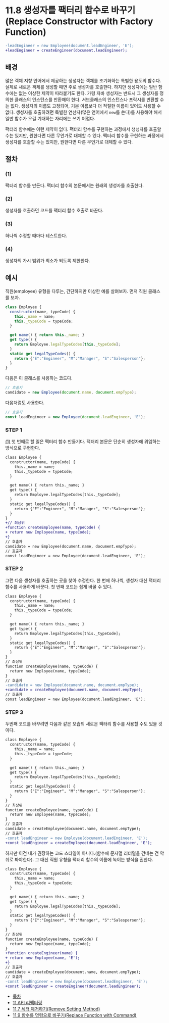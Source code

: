 # 11.8 생성자를 팩터리 함수로 바꾸기(Replace Constructor with Factory Function)
``` diff
-leadEngineer = new Employee(document.leadEngineer, 'E');
+leadEngineer = createEngineer(document.leadEngineer);
```

## 배경
많은 객체 지향 언어에서 제공하는 생성자는 객체를 초기화하는 특별한 용도의 함수다. 실제로 새로운 객체를 생성할 때면 주로 생성자를 호출한다. 하지만 생성자에는 일반 함수에는 없는 이상한 제약이 따라붙기도 한다. 가령 자바 생성자는 반드시 그 생성자를 정의한 클래스의 인스턴스를 반환해야 한다. 서브클래스의 인스턴스나 프락시를 반환할 수는 없다. 생성자의 이름도 고정되어, 기본 이름보다 더 적절한 이름이 있어도 사용할 수 없다. 생성자를 호출하려면 특별한 연산자(많은 언어에서 `new`를 쓴다)를 사용해야 해서 일반 함수가 오길 기대하는 자리에는 쓰기 어렵다.

팩터리 함수에는 이런 제약이 없다. 팩터리 함수를 구현하는 과정에서 생성자를 호출할 수는 있지만, 원한다면 다른 무언가로 대체할 수 있다. 팩터리 함수를 구현하는 과정에서 생성자를 호출할 수는 있지만, 원한다면 다른 무언가로 대체할 수 있다.
## 절차
### (1)
팩터리 함수를 만든다. 팩터리 함수의 본문에서는 원래의 생성자를 호출한다.
### (2)
생성자를 호출하던 코드를 팩터리 함수 호출로 바꾼다.
### (3)
하나씩 수정할 때마다 테스트한다.
### (4)
생성자의 가시 범위가 최소가 되도록 제한한다.
## 예시
직원(employee) 유형을 다루는, 간단하지만 이상한 예를 살펴보자. 먼저 직원 클래스를 보자.
``` javascript
class Employee {
  constructor(name, typeCode) {
    this._name = name;
    this._typeCode = typeCode;
  }

  get name() { return this._name; }
  get type() {
    return Employee.legalTypeCodes[this._typeCode];
  }
  static get legalTypeCodes() {
    return {"E":"Engineer", "M":"Manager", "S":"Salesperson"};
  }
}
```
다음은 이 클래스를 사용하는 코드다.
``` javascript
// 호출자
candidate = new Employee(document.name, document.empType);
```
다음처럼도 사용한다.
``` javascript
// 호출자
const leadEngineer = new Employee(document.leadEngineer, 'E');
```
### STEP 1
[(1)](https://github.com/wonder13662/refactoring-v2/blob/writing/chapter11/11-8.md#1) 첫 번째로 할 일은 팩터리 함수 만들기다. 팩터리 본문은 단순히 생성자에 위임하는 방식으로 구현한다.
``` diff
class Employee {
  constructor(name, typeCode) {
    this._name = name;
    this._typeCode = typeCode;
  }

  get name() { return this._name; }
  get type() {
    return Employee.legalTypeCodes[this._typeCode];
  }
  static get legalTypeCodes() {
    return {"E":"Engineer", "M":"Manager", "S":"Salesperson"};
  }
}
+// 최상위
+function createEmployee(name, typeCode) {
+ return new Employee(name, typeCode);
+}
// 호출자
candidate = new Employee(document.name, document.empType);
// 호출자
const leadEngineer = new Employee(document.leadEngineer, 'E');
```
### STEP 2
그런 다음 생성자를 호출하는 곳을 찾아 수정한다. 한 번에 하나씩, 생성자 대신 팩터리 함수를 사용하게 바꾼다. 첫 번째 코드는 쉽게 바꿀 수 있다.
``` diff
class Employee {
  constructor(name, typeCode) {
    this._name = name;
    this._typeCode = typeCode;
  }

  get name() { return this._name; }
  get type() {
    return Employee.legalTypeCodes[this._typeCode];
  }
  static get legalTypeCodes() {
    return {"E":"Engineer", "M":"Manager", "S":"Salesperson"};
  }
}
// 최상위
function createEmployee(name, typeCode) {
  return new Employee(name, typeCode);
}
// 호출자
-candidate = new Employee(document.name, document.empType);
+candidate = createEmployee(document.name, document.empType);
// 호출자
const leadEngineer = new Employee(document.leadEngineer, 'E');
```
### STEP 3
두번째 코드를 바꾸려면 다음과 같은 모습의 새로운 팩터리 함수를 사용할 수도 있을 것이다.
``` diff
class Employee {
  constructor(name, typeCode) {
    this._name = name;
    this._typeCode = typeCode;
  }

  get name() { return this._name; }
  get type() {
    return Employee.legalTypeCodes[this._typeCode];
  }
  static get legalTypeCodes() {
    return {"E":"Engineer", "M":"Manager", "S":"Salesperson"};
  }
}
// 최상위
function createEmployee(name, typeCode) {
  return new Employee(name, typeCode);
}
// 호출자
candidate = createEmployee(document.name, document.empType);
// 호출자
-const leadEngineer = new Employee(document.leadEngineer, 'E');
+const leadEngineer = createEmployee(document.leadEngineer, 'E');
```
하지만 이건 내가 권장하는 코드 스타일이 아니다.(함수에 문자열 리터럴을 건네는 건 악취로 봐야한다). 그 대신 직원 유형을 팩터리 함수의 이름에 녹이는 방식을 권한다.
``` diff
class Employee {
  constructor(name, typeCode) {
    this._name = name;
    this._typeCode = typeCode;
  }

  get name() { return this._name; }
  get type() {
    return Employee.legalTypeCodes[this._typeCode];
  }
  static get legalTypeCodes() {
    return {"E":"Engineer", "M":"Manager", "S":"Salesperson"};
  }
}
// 최상위
function createEmployee(name, typeCode) {
  return new Employee(name, typeCode);
}
+function createEngineer(name) {
+ return new Employee(name, 'E');
+}
// 호출자
candidate = createEmployee(document.name, document.empType);
// 호출자
-const leadEngineer = new Employee(document.leadEngineer, 'E');
+const leadEngineer = createEngineer(document.leadEngineer);
```

- [목차](https://github.com/wonder13662/refactoring-v2/blob/writing)
- [11 API 리팩터링](https://github.com/wonder13662/refactoring-v2/blob/writing/chapter11)
- [11.7 세터 제거하기(Remove Setting Method)](https://github.com/wonder13662/refactoring-v2/blob/writing/chapter11/11-7.md)
- [11.9 함수를 명령으로 바꾸기(Replace Function with Command)](https://github.com/wonder13662/refactoring-v2/blob/writing/chapter11/11-9.md)

